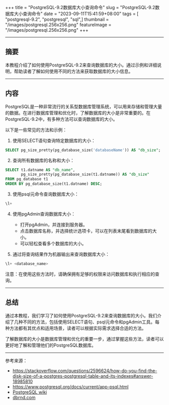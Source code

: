 +++
title = "PostgreSQL-9.2数据库大小查询命令"
slug = "PostgreSQL-9.2数据库大小查询命令"
date = "2023-09-11T15:41:59+08:00"
tags = [ "postgresql-9.2", "postgresql", "sql",]
thumbnail = "/images/postgresql.256x256.png"
featureImage = "/images/postgresql.256x256.png"
+++


---

## 摘要

本教程介绍了如何使用PostgreSQL-9.2来查询数据库的大小。通过示例和详细说明，帮助读者了解如何使用不同的方法来获取数据库的大小信息。

---

## 内容

PostgreSQL是一种非常流行的关系型数据库管理系统，可以用来存储和管理大量的数据。在进行数据库管理和优化时，了解数据库的大小是非常重要的。在PostgreSQL-9.2中，有多种方法可以查询数据库的大小。

以下是一些常见的方法和示例：

1. 使用SELECT语句查询特定数据库的大小：
```sql
SELECT pg_size_pretty(pg_database_size('databaseName')) AS "db_size";
```

2. 查询所有数据库的名称和大小：
```sql
SELECT t1.datname AS "db_name",  
       pg_size_pretty(pg_database_size(t1.datname)) AS "db_size"
FROM pg_database t1
ORDER BY pg_database_size(t1.datname) DESC;
```

3. 使用psql元命令查询数据库大小：
```sql
\l+
```

4. 使用pgAdmin查询数据库大小：
   - 打开pgAdmin，并连接到服务器。
   - 点击数据库名称，并选择统计选项卡，可以在列表末尾看到数据库的大小。
   - 可以轻松查看多个数据库的大小。

5. 通过将查询结果作为机器输出来查询数据库大小：
```sql
\l+ <database_name>
```

注意：在使用这些方法时，请确保拥有足够的权限来访问数据库和执行相应的查询。

---

## 总结

通过本教程，我们学习了如何使用PostgreSQL-9.2来查询数据库的大小。我们介绍了几种不同的方法，包括使用SELECT语句、psql元命令和pgAdmin工具。每种方法都有其优点和适用场景，读者可以根据实际需求选择合适的方法。

了解数据库的大小是数据库管理和优化的重要一步，通过掌握这些方法，读者可以更好地了解和管理他们的PostgreSQL数据库。

---

参考来源：

- https://stackoverflow.com/questions/2596624/how-do-you-find-the-disk-size-of-a-postgres-postgresql-table-and-its-indexes#answer-18985810
- https://www.postgresql.org/docs/current/app-psql.html
- [PostgreSQL wiki](https://wiki.postgresql.org/wiki/Disk_Usage)
- [dbrnd.com](http://www.dbrnd.com/2017/01/postgresql-script-to-find-size-of-all-databases-of-server-for-reporting-monitoring/)



